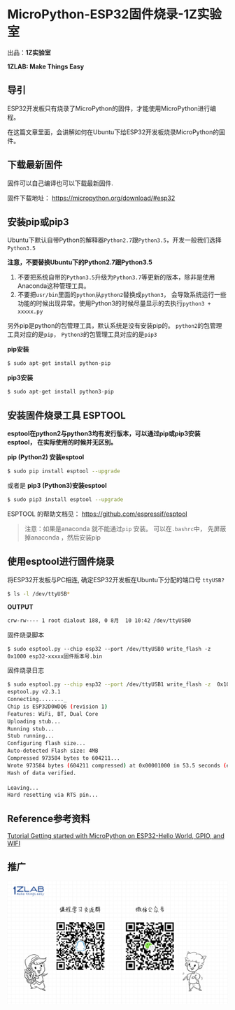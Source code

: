 # MicroPython-ESP32固件烧录-1Z实验室



出品：**1Z实验室**

**1ZLAB: Make Things Easy**



## 导引

ESP32开发板只有烧录了MicroPython的固件，才能使用MicroPython进行编程。

在这篇文章里面，会讲解如何在Ubuntu下给ESP32开发板烧录MicroPython的固件。



## 下载最新固件

固件可以自己编译也可以下载最新固件.

固件下载地址： https://micropython.org/download/#esp32

## 安装pip或pip3
Ubuntu下默认自带Python的解释器`Python2.7`跟`Python3.5`，开发一般我们选择`Python3.5`

**注意，不要替换Ubuntu下的Python2.7跟Python3.5**
1. 不要把系统自带的`Python3.5`升级为`Python3.7`等更新的版本，除非是使用Anaconda这种管理工具。
2. 不要把`usr/bin`里面的`python`从`python2`替换成`python3`， 会导致系统运行一些功能的时候出现异常。使用Python3的时候尽量显示的去执行`python3 + xxxxx.py`

另外pip是python的包管理工具，默认系统是没有安装pip的。
`python2`的包管理工具对应的是`pip`， `Python3`的包管理工具对应的是`pip3`

**pip安装**
```python
$ sudo apt-get install python-pip
```

**pip3安装**
```python
$ sudo apt-get install python3-pip
```


## 安装固件烧录工具 ESPTOOL

**esptool在python2与python3均有发行版本，可以通过pip或pip3安装esptool， 在实际使用的时候并无区别。**


**pip (Python2) 安装esptool**

```bash
$ sudo pip install esptool --upgrade
```
或者是
**pip3 (Python3)安装esptool**

```bash
$ sudo pip3 install esptool --upgrade
```
ESPTOOL 的帮助文档见： https://github.com/espressif/esptool

>  注意：如果是anaconda  就不能通过`pip` 安装。 可以在`.bashrc`中， 先屏蔽掉anaconda ，然后安装pip


## 使用esptool进行固件烧录

将ESP32开发板与PC相连,  确定ESP32开发板在Ubuntu下分配的端口号 `ttyUSB?` 

```bash
$ ls -l /dev/ttyUSB* 
```
**OUTPUT**
```bash
crw-rw---- 1 root dialout 188, 0 8月  10 10:42 /dev/ttyUSB0
```

固件烧录脚本

```
$ sudo esptool.py --chip esp32 --port /dev/ttyUSB0 write_flash -z  0x1000 esp32-xxxxx固件版本号.bin 
```


固件烧录日志

```bash
$ sudo esptool.py --chip esp32 --port /dev/ttyUSB1 write_flash -z  0x1000 esp32-20180411-v1.9.3-534-g59dda710.bin 
esptool.py v2.3.1
Connecting........_
Chip is ESP32D0WDQ6 (revision 1)
Features: WiFi, BT, Dual Core
Uploading stub...
Running stub...
Stub running...
Configuring flash size...
Auto-detected Flash size: 4MB
Compressed 973584 bytes to 604211...
Wrote 973584 bytes (604211 compressed) at 0x00001000 in 53.5 seconds (effective 145.5 kbit/s)...
Hash of data verified.

Leaving...
Hard resetting via RTS pin...


```



## Reference参考资料



[Tutorial Getting started with MicroPython on ESP32-Hello World, GPIO, and WIFI](https://www.cnx-software.com/2017/10/16/esp32-micropython-tutorials/)



## 推广



![推广](./image/ad.png)

